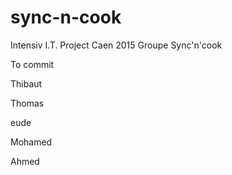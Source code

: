 sync-n-cook
===========

Intensiv I.T. Project Caen 2015 Groupe Sync'n'cook

To commit

Thibaut

Thomas

eude

Mohamed

Ahmed

